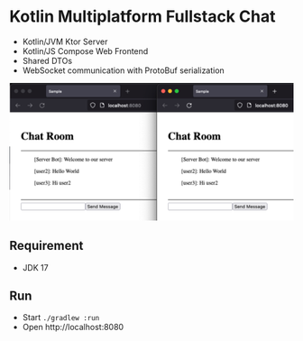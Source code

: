 # Kotlin Multiplatform Fullstack Chat

- Kotlin/JVM Ktor Server
- Kotlin/JS Compose Web Frontend
- Shared DTOs
- WebSocket communication with ProtoBuf serialization

![img.png](docs/images/screenshot.png)

## Requirement
- JDK 17

## Run

- Start `./gradlew :run`
- Open http://localhost:8080
